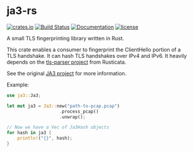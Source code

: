 # ja3-rs

[![crates.io](https://img.shields.io/crates/v/ja3.svg)](https://crates.io/crates/ja3)
[![Build Status](https://travis-ci.org/jabedude/ja3-rs.svg?branch=master)](https://travis-ci.org/jabedude/ja3-rs)
[![Documentation](https://docs.rs/ja3/badge.svg)](https://docs.rs/ja3/)
[![license](https://img.shields.io/badge/license-BSD3.0-blue.svg)](https://github.com/jabedude/ja3-rs/LICENSE)

A small TLS fingerprinting library written in Rust.

This crate enables a consumer to fingerprint the ClientHello portion of a TLS handshake.
It can hash TLS handshakes over IPv4 and IPv6. It heavily depends on the [tls-parser
project](https://github.com/rusticata/tls-parser) from Rusticata.

See the original [JA3 project](https://github.com/salesforce/ja3) for more information.

Example:

```rust
use ja3::Ja3;

let mut ja3 = Ja3::new("path-to-pcap.pcap")
                    .process_pcap()
                    .unwrap();

// Now we have a Vec of Ja3Hash objects
for hash in ja3 {
    println!("{}", hash);
}
```
